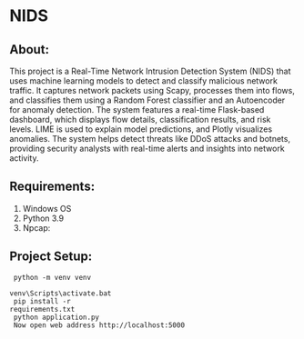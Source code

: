 # NIDS

## About:
This project is a Real-Time Network Intrusion Detection System (NIDS) that uses machine learning models to detect and classify malicious network traffic. It captures network packets using Scapy, processes them into flows, and classifies them using a Random Forest classifier and an Autoencoder for anomaly detection. The system features a real-time Flask-based dashboard, which displays flow details, classification results, and risk levels. LIME is used to explain model predictions, and Plotly visualizes anomalies. The system helps detect threats like DDoS attacks and botnets, providing security analysts with real-time alerts and insights into network activity.

## Requirements:
1. Windows OS
2. Python 3.9
3. Npcap:

## Project Setup:
<code> python -m venv venv</code><br>
<code> venv\Scripts\activate.bat</code><br>
<code> pip install -r requirements.txt</code><br>
<code> python application.py</code><br>
<code> Now open web address http://localhost:5000</code>

